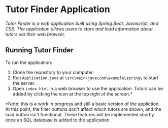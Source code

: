 # Tutor Finder Application #

*Tutor Finder is a web application built using Spring Boot, Javascript, and CSS. The application allows users to store and load information about tutors via their web browser.*

## Running Tutor Finder ##
To run the application:
1. Clone the repository to your computer.
2. Run `Application.java` at `\src\main\java\com\example\spring\` to start the server.
3. Open `index.html` in a web browser to use the application. Tutors can be added by clicking the icon at the top right of the screen.\*

*Note: this is a work in progress and still a basic version of the appliction. At this point, the filter buttons don't affect which tutors are shown, and the load button isn't functional. These features will be implemented shortly once an SQL database is added to the application.
